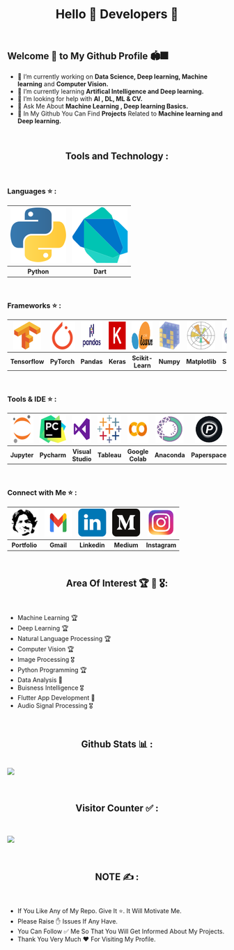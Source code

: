 <h1 align="center"> Hello 👋 Developers 🧠</h1><br>

## Welcome 🤝 to My Github Profile 🏟🎆

- 🔭 I’m currently working on <b>Data Science, Deep learning, Machine learning</b> and <b>Computer Vision.</b>
- 🌱 I’m currently learning <b>Artifical Intelligence and Deep learning.</b>
- 🤔 I’m looking for help with <b>AI , DL, ML & CV.</b>
- 💬 Ask Me About <b>Machine Learning , Deep learning Basics.</b>
- 🌟 In My Github You Can Find <b>Projects</b> Related to <b>Machine learning and Deep learning.</b>

<br><h2 align='center'>Tools and Technology :</h2><br>

### Languages ⭐ :
<table>
  <tr>
    <th><a href="https://www.python.org/"><img src="Images/python-icon.svg"></a></th>
    <th><a href="https://dart.dev/" ><img src="Images/dart.svg"></a></th> 
  </tr>
  <tr>
    <th>Python</th>
    <th>Dart</th> 
  </tr>
</table><br>

### Frameworks ⭐ :
<table>
  <tr>
    <th><a href="https://www.tensorflow.org/" target="_blank"><img src="Images/tensorflow-icon.svg" height="64" width="64"></a></th>
    <th><a href="https://pytorch.org/tutorials/" target="_blank"><img src="Images/pytorch-icon.svg" height="64" width="64"></a></th> 
    <th><a href="https://pandas.pydata.org/" target="_blank"><img src="Images/pandas2.png" height="64" width="68"></a></th>
    <th><a href="https://keras.io/" target="_blank"><img src="Images/keras.svg" height="64" width="64"></a></th>
    <th><a href="https://scikit-learn.org/" target="_blank"><img src="Images/scikit-learn2.svg" height="64" width="64"></a></th>
    <th><a href="https://numpy.org/" target="_blank"><img src="Images/numpy-icon.svg" height="64" width="64"></a></th>
    <th><a href="https://matplotlib.org/" target="_blank"><img src="Images/Matplotlib_icon.svg" height="64" width="64"></a></th>
    <th><a href="https://seaborn.pydata.org/" target="_blank"><img src="Images/seaborn2.svg" height="64" width="64"></a></th>
    <th><a href="https://flutter.dev/" target="_blank"><img src="Images/flutter.svg" height="64" width="64"></a></th>
  </tr>
  <tr>
    <th>Tensorflow</th>
    <th>PyTorch</th>
    <th>Pandas</th>
    <th>Keras</th>
    <th>Scikit-Learn</th>
    <th>Numpy</th>
    <th>Matplotlib</th>
    <th>Seaborn</th>
    <th>Flutter</th>
  </tr>
</table><br>

### Tools & IDE ⭐ :
<table>
  <tr>
    <th><a href="https://jupyter.org/" target="_blank"><img src="Images/jupyter-icon.svg" height="64" width="64"></a></th>
    <th><a href="https://www.jetbrains.com/pycharm/" target="_blank"><img src="Images/pycharm.svg" height="64" width="64"></a></th> 
    <th><a href="https://code.visualstudio.com/" target="_blank"><img src="Images/visual-studio.png" height="64" width="64"></a></th>
    <th><a href="https://www.tableau.com/" target="_blank"><img src="Images/tableau.svg" height="64" width="64"></a></th>
    <th><a href="https://colab.research.google.com/" target="_blank"><img src="Images/google-colab.png" height="64" width="64"></a></th>
    <th><a href="https://www.anaconda.com/" target="_blank"><img src="Images/anaconda.png" height="64" width="64"></a></th>
    <th><a href="https://www.paperspace.com/" target="_blank"><img src="Images/paperspace2.jpg" height="64" width="64"></a></th>
  </tr>
  <tr>
    <th>Jupyter</th>
    <th>Pycharm</th>
    <th>Visual Studio</th>
    <th>Tableau</th>
    <th>Google Colab</th>
    <th>Anaconda</th>
    <th>Paperspace</th>
  </tr>
</table><br>

### Connect with Me ⭐ :
<table>
  <tr>
    <th><a href="https://manthan-bhikadiya.wixsite.com/profile" target="_blank"><img src="Images/manthan logo.jpg"  height="64" width="64"></a></th>
    <th><a href="mailto: bhikadiyamanthan@gmail.com" target="_blank"><img src="Images/Gmail-Logo..svg"  height="64" width="64"></a></th>
    <th><a href="https://www.linkedin.com/in/manthanbhikadiya" target="_blank"><img src="Images/linkedin-tile.svg"  height="64" width="64"></a></th>
    <th><a href="https://manthan-bhikadiya.medium.com/" target="_blank"><img src="Images/medium.svg"  height="64" width="64"></a></th>
    <th><a href="https://www.instagram.com/manthan.bhikadiya" target="_blank"><img src="Images/instagram.png"  height="64" width="64"></a></th>
  </tr>
  <tr>
    <th>Portfolio</th>
    <th>Gmail</th>
    <th>Linkedin</th> 
    <th>Medium</th>
    <th>Instagram</th>
  </tr>
</table>

<br><h2 align='center'> Area Of Interest 🏆 🏅 🎖: </h2><br>

- Machine Learning 🏆
- Deep Learning 🏆
- Natural Language Processing 🏆
- Computer Vision 🏆
- Image Processing 🎖
- Python Programming 🏆
- Data Analysis 🏅
- Buisness Intelligence 🎖
- Flutter App Development 🏅
- Audio Signal Processing 🎖


<br><h2 align='center'> Github Stats 📊 :</h2><br>
<img src="https://github-readme-stats.vercel.app/api?username=manthan89-py&&show_icons=true&title_color=dbf6e9&icon_color=c31432&text_color=64dfdf&bg_color=240b36">


<p align="center"> 
 <br><h2 align='center'> Visitor Counter ✅ :</h2><br><br>
  <img src="https://profile-counter.glitch.me/manthan89-py/count.svg" />
</p>


<br><h2 align='center'>NOTE ✍️ :</h2><br>
- If You Like Any of My Repo. Give It ⭐. It Will Motivate Me. <br>
- Please Raise ✋ Issues If Any Have. <br>
- You Can Follow ✅ Me So That You Will Get Informed About My Projects. <br>
- Thank You Very Much ❤️ For Visiting My Profile.





